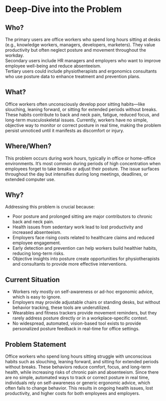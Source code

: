 # Deep-Dive into the Problem

## Who?

The primary users are office workers who spend long hours sitting at desks (e.g., knowledge workers, managers, developers, marketers). They value productivity but often neglect posture and movement throughout the workday.  
Secondary users include HR managers and employers who want to improve employee well-being and reduce absenteeism.  
Tertiary users could include physiotherapists and ergonomics consultants who use posture data to enhance treatment and prevention plans.

## What?

Office workers often unconsciously develop poor sitting habits—like slouching, leaning forward, or sitting for extended periods without breaks.
These habits contribute to back and neck pain, fatigue, reduced focus, and long-term musculoskeletal issues.
Currently, workers have no simple, objective way to monitor or correct posture in real time, making the problem persist unnoticed until it manifests as discomfort or injury.

## Where/When?

This problem occurs during work hours, typically in office or home-office environments. It’s most common during periods of high concentration when employees forget to take breaks or adjust their posture. The issue surfaces throughout the day but intensifies during long meetings, deadlines, or extended computer use.

## Why?

Addressing this problem is crucial because:

- Poor posture and prolonged sitting are major contributors to chronic back and neck pain.
- Health issues from sedentary work lead to lost productivity and increased absenteeism.
- Employers face rising costs related to healthcare claims and reduced employee engagement.
- Early detection and prevention can help workers build healthier habits, reducing long-term risks.
- Objective insights into posture create opportunities for physiotherapists and consultants to provide more effective interventions.

## Current Situation

- Workers rely mostly on self-awareness or ad-hoc ergonomic advice, which is easy to ignore.
- Employers may provide adjustable chairs or standing desks, but without behavior tracking, these tools are underutilized.
- Wearables and fitness trackers provide movement reminders, but they rarely address posture directly or in a workplace-specific context.
- No widespread, automated, vision-based tool exists to provide personalized posture feedback in real-time for office settings.

## Problem Statement

Office workers who spend long hours sitting struggle with unconscious habits such as slouching, leaning forward, and sitting for extended periods without breaks. These behaviors reduce comfort, focus, and long-term health, while increasing risks of chronic pain and absenteeism. Since there are no simple, automated ways to track or correct posture in real time, individuals rely on self-awareness or generic ergonomic advice, which often fails to change behavior. This results in ongoing health issues, lost productivity, and higher costs for both employees and employers.
